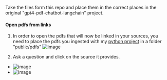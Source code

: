 Take the files form this repo and place them in the correct places in the original "gpt4-pdf-chatbot-langchain" project.

#### Open pdfs from links
1. In order to open the pdfs that will now be linked in your sources, you need to place the pdfs you ingested with my [python project](https://github.com/ucl98/pinecone_ingest_python_implementation/blob/main/README.md) in a folder "public/pdfs"
  ![image](https://user-images.githubusercontent.com/132441647/236674606-4d0d6010-29d5-404e-97cb-0396a057295f.png)
  
2. Ask a question and click on the source it provides.
  - ![image](https://user-images.githubusercontent.com/132441647/236674722-8c5d8f2e-9cc4-4bbf-85a3-5ff08127a2c0.png)
  - ![image](https://user-images.githubusercontent.com/132441647/236674782-446c15f8-feac-452d-930e-adca48cdb438.png)
